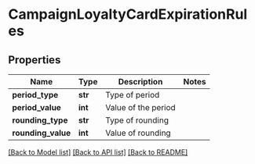 # CampaignLoyaltyCardExpirationRules


## Properties
Name | Type | Description | Notes
------------ | ------------- | ------------- | -------------
**period_type** | **str** | Type of period | 
**period_value** | **int** | Value of the period | 
**rounding_type** | **str** | Type of rounding | 
**rounding_value** | **int** | Value of rounding | 

[[Back to Model list]](../README.md#documentation-for-models) [[Back to API list]](../README.md#documentation-for-api-endpoints) [[Back to README]](../README.md)



